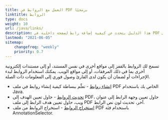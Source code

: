 ```yaml
---
title: العمل مع الروابط في PDF برمجيًا
linktitle: الروابط
type: docs
weight: 10
url: /java/links/
description: هذا الدليل يتحدث عن كيفية إضافة رابط لصفحة داخلية في PDF أو إدراج رابط تشعبي لموقع خارجي إلى PDF بلغة Java.
lastmod: "2021-06-05"
sitemap:
    changefreq: "weekly"
    priority: 0.7
---
```


تسمح لك الروابط بالقفز إلى مواقع أخرى في نفس المستند، أو إلى مستندات إلكترونية أخرى بما في ذلك المرفقات، أو إلى مواقع الويب. يمكنك استخدام الروابط لبدء الإجراءات أو لضمان أن يكون لدى القارئ وصول فوري إلى المعلومات ذات الصلة.

- [إنشاء روابط](/pdf/java/create-links/) - تعلّم ببساطة كيفية إنشاء روابط في ملف PDF الخاص بك باستخدام Java.
- [تحديث الروابط](/pdf/java/update-links) - حاول تعيين الهدف إلى PDF، حاول تعيين وجهة الرابط إلى عنوان ويب، حاول تعيين هدف الرابط إلى ملف PDF آخر، تحديث لون نص الرابط.
- [استخراج الروابط](/pdf/java/extract-links) - استخراج الروابط من ملف PDF باستخدام فئة AnnotationSelector.